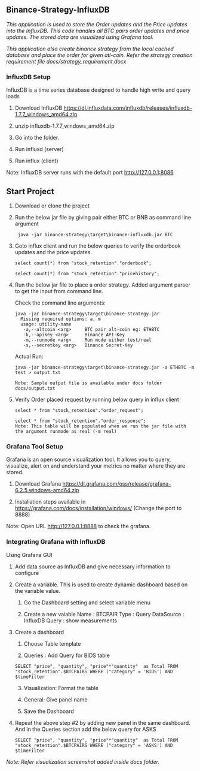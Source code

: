 ## Binance-Strategy-InfluxDB

   *This application is used to store the Order updates and the Price updates into the InfluxDB. This code handles all BTC pairs order updates and price updates. The stored data are visualized using Grafana tool.*
   
   *This application also create binance strategy from the local cached database and place the order for given atl-coin. Refer the strategy creation requirement file docs/strategy_requirement.docx*
   
### InfluxDB Setup

InfluxDB is a time series database designed to handle high write and query loads

   1. Download InfluxDB https://dl.influxdata.com/influxdb/releases/influxdb-1.7.7_windows_amd64.zip
   
   2. unzip influxdb-1.7.7_windows_amd64.zip
   
   3. Go into the folder.
   
   4. Run influxd (server)
   
   5. Run influx (client)

   Note: InfluxDB server runs with the default port http://127.0.0.1:8086


## Start Project

   1. Download or clone the project
   
   2. Run the below jar file by giving pair either BTC or BNB as command line argument
   
           java -jar binance-strategy\target\binance-influxdb.jar BTC
           
   3. Goto influx client and run the below queries to verify the orderbook updates and the price updates.
   
          select count(*) from "stock_retention"."orderbook";
          
          select count(*) from "stock_retention"."pricehistory";
          
   4. Run the below jar file to place a order strategy. Added argument parser to get the input from command line.
    
      Check the command line arguments:
      
          java -jar binance-strategy\target\binance-strategy.jar
            Missing required options: a, m
            usage: utility-name
             -a,--altcoin <arg>     BTC pair alt-coin eg: ETHBTC
             -k,--apikey <arg>      Binance API-Key
             -m,--runmode <arg>     Run mode either test/real
             -s,--secretkey <arg>   Binance Secret-Key
   
      Actual Run:
      
          java -jar binance-strategy\target\binance-strategy.jar -a ETHBTC -m test > output.txt
          
          Note: Sample output file is available under docs folder docs/output.txt
          
  5. Verify Order placed request by running below query in influx client
  
         select * from "stock_retention"."order_request";
         
         select * from "stock_retention"."order_response";
         Note: This table will be populated when we run the jar file with the argument runmode as real (-m real)
         

### Grafana Tool Setup

Grafana is an open source visualization tool. It allows you to query, visualize, alert on and understand your metrics no matter where they are stored. 

   1. Download Grafana https://dl.grafana.com/oss/release/grafana-6.2.5.windows-amd64.zip
   
   2. Installation steps available in https://grafana.com/docs/installation/windows/ (Change the port to 8888)
    
   Note: Open URL http://127.0.0.1:8888 to check the grafana. 

### Integrating Grafana with InfluxDB

Using Grafana GUI

   1. Add data source as InfluxDB and give necessary information to configure
   
   2. Create a variable. This is used to create dynamic dashboard based on the variable value.
   
      1. Go the Dashboard setting and select variable menu
      
      2. Create a new vaiable
         Name : BTCPAIR
         Type : Query
         DataSource : InfluxDB
         Query : show measurements
         
   3. Create a dashboard 
   
        1. Choose Table template 
        
        2. Queries : Add Query for BIDS table

          SELECT "price", "quantity", "price"*"quantity"  as Total FROM "stock_retention".$BTCPAIRS WHERE ("category" = 'BIDS') AND $timeFilter 

        3. Visualization: Format the table
        
        4. General: Give panel name
        
        5. Save the Dashboard
        
   4. Repeat the above step #2 by adding new panel in the same dashboard. And in the Queries section add the below query for ASKS
          
          SELECT "price", "quantity", "price"*"quantity"  as Total FROM "stock_retention".$BTCPAIRS WHERE ("category" = 'ASKS') AND $timeFilter 
     
   *Note: Refer visualization screenshot added inside docs folder.*
